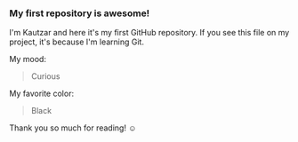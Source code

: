 ### My first repository is awesome!

I'm Kautzar and here it's my first GitHub repository.
If you see this file on my project, it's because I'm learning Git.

My mood:

> Curious

My favorite color:

> Black

Thank you so much for reading! ☺